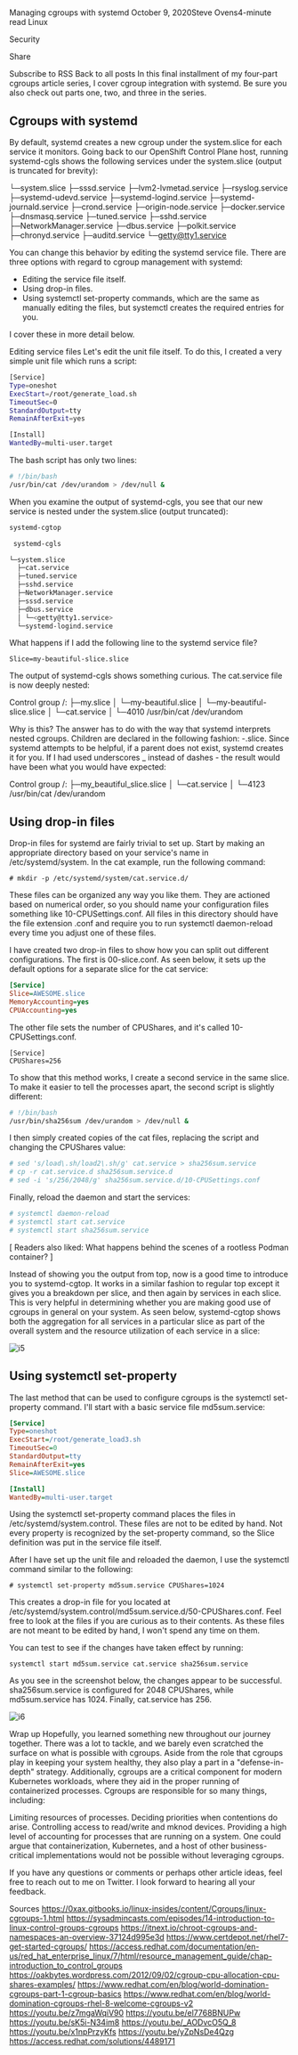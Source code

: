 # **[](https://www.redhat.com/en/blog/cgroups-part-four)**

Managing cgroups with systemd
October 9, 2020Steve Ovens4-minute read
Linux

Security
  
Share

Subscribe to RSS
Back to all posts
In this final installment of my four-part cgroups article series, I cover cgroup integration with systemd. Be sure you also check out parts one, two, and three in the series.

## Cgroups with systemd

By default, systemd creates a new cgroup under the system.slice for each service it monitors. Going back to our OpenShift Control Plane host, running systemd-cgls shows the following services under the system.slice (output is truncated for brevity):

└─system.slice
  ├─sssd.service
  ├─lvm2-lvmetad.service
  ├─rsyslog.service
  ├─systemd-udevd.service
  ├─systemd-logind.service
  ├─systemd-journald.service
  ├─crond.service
  ├─origin-node.service
  ├─docker.service
  ├─dnsmasq.service
  ├─tuned.service
  ├─sshd.service
  ├─NetworkManager.service
  ├─dbus.service
  ├─polkit.service
  ├─chronyd.service
  ├─auditd.service
    └─<getty@tty1.service>

You can change this behavior by editing the systemd service file. There are three options with regard to cgroup management with systemd:

- Editing the service file itself.
- Using drop-in files.
- Using systemctl set-property commands, which are the same as manually editing the files, but systemctl creates the required entries for you.

I cover these in more detail below.

Editing service files
Let's edit the unit file itself. To do this, I created a very simple unit file which runs a script:

```bash
[Service]
Type=oneshot
ExecStart=/root/generate_load.sh
TimeoutSec=0
StandardOutput=tty
RemainAfterExit=yes

[Install]
WantedBy=multi-user.target
```

The bash script has only two lines:

```bash
# !/bin/bash
/usr/bin/cat /dev/urandom > /dev/null &
```

When you examine the output of systemd-cgls, you see that our new service is nested under the system.slice (output truncated):

```bash
systemd-cgtop

 systemd-cgls

└─system.slice
  ├─cat.service
  ├─tuned.service
  ├─sshd.service
  ├─NetworkManager.service
  ├─sssd.service
  ├─dbus.service
  │ └─<getty@tty1.service>
  └─systemd-logind.service
```

What happens if I add the following line to the systemd service file?

`Slice=my-beautiful-slice.slice`

The output of systemd-cgls shows something curious. The cat.service file is now deeply nested:

Control group /:
├─my.slice
│ └─my-beautiful.slice
│   └─my-beautiful-slice.slice
│     └─cat.service
│       └─4010 /usr/bin/cat /dev/urandom

Why is this? The answer has to do with the way that systemd interprets nested cgroups. Children are declared in the following fashion: -.slice. Since systemd attempts to be helpful, if a parent does not exist, systemd creates it for you. If I had used underscores _ instead of dashes - the result would have been what you would have expected:

Control group /:
├─my_beautiful_slice.slice
│ └─cat.service
│   └─4123 /usr/bin/cat /dev/urandom

## Using drop-in files

Drop-in files for systemd are fairly trivial to set up. Start by making an appropriate directory based on your service's name in /etc/systemd/system. In the cat example, run the following command:

`# mkdir -p /etc/systemd/system/cat.service.d/`

These files can be organized any way you like them. They are actioned based on numerical order, so you should name your configuration files something like 10-CPUSettings.conf. All files in this directory should have the file extension .conf and require you to run systemctl daemon-reload every time you adjust one of these files.

I have created two drop-in files to show how you can split out different configurations. The first is 00-slice.conf. As seen below, it sets up the default options for a separate slice for the cat service:

```ini
[Service]
Slice=AWESOME.slice
MemoryAccounting=yes
CPUAccounting=yes
```

The other file sets the number of CPUShares, and it's called 10-CPUSettings.conf.

```init
[Service]
CPUShares=256
```

To show that this method works, I create a second service in the same slice. To make it easier to tell the processes apart, the second script is slightly different:

```bash
# !/bin/bash
/usr/bin/sha256sum /dev/urandom > /dev/null &
```

I then simply created copies of the cat files, replacing the script and changing the CPUShares value:

```bash
# sed 's/load\.sh/load2\.sh/g' cat.service > sha256sum.service
# cp -r cat.service.d sha256sum.service.d
# sed -i 's/256/2048/g' sha256sum.service.d/10-CPUSettings.conf
```

Finally, reload the daemon and start the services:

```bash
# systemctl daemon-reload
# systemctl start cat.service
# systemctl start sha256sum.service
```

[ Readers also liked: What happens behind the scenes of a rootless Podman container? ]

Instead of showing you the output from top, now is a good time to introduce you to systemd-cgtop. It works in a similar fashion to regular top except it gives you a breakdown per slice, and then again by services in each slice. This is very helpful in determining whether you are making good use of cgroups in general on your system. As seen below, systemd-cgtop shows both the aggregation for all services in a particular slice as part of the overall system and the resource utilization of each service in a slice:

![i5](https://www.redhat.com/rhdc/managed-files/sysadmin/2020-09/cgtop1.png)

## Using systemctl set-property

The last method that can be used to configure cgroups is the systemctl set-property command. I'll start with a basic service file md5sum.service:

```ini
[Service]
Type=oneshot
ExecStart=/root/generate_load3.sh
TimeoutSec=0
StandardOutput=tty
RemainAfterExit=yes
Slice=AWESOME.slice

[Install]
WantedBy=multi-user.target
```

Using the systemctl set-property command places the files in /etc/systemd/system.control. These files are not to be edited by hand. Not every property is recognized by the set-property command, so the Slice definition was put in the service file itself.

After I have set up the unit file and reloaded the daemon, I use the systemctl command similar to the following:

`# systemctl set-property md5sum.service CPUShares=1024`

This creates a drop-in file for you located at /etc/systemd/system.control/md5sum.service.d/50-CPUShares.conf. Feel free to look at the files if you are curious as to their contents. As these files are not meant to be edited by hand, I won't spend any time on them.

You can test to see if the changes have taken effect by running:

`systemctl start md5sum.service cat.service sha256sum.service`

As you see in the screenshot below, the changes appear to be successful. sha256sum.service is configured for 2048 CPUShares, while md5sum.service has 1024. Finally, cat.service has 256.

![i6](https://www.redhat.com/rhdc/managed-files/sysadmin/2020-09/cgtop2.png)

Wrap up
Hopefully, you learned something new throughout our journey together. There was a lot to tackle, and we barely even scratched the surface on what is possible with cgroups. Aside from the role that cgroups play in keeping your system healthy, they also play a part in a "defense-in-depth" strategy. Additionally, cgroups are a critical component for modern Kubernetes workloads, where they aid in the proper running of containerized processes. Cgroups are responsible for so many things, including:

Limiting resources of processes.
Deciding priorities when contentions do arise.
Controlling access to read/write and mknod devices.
Providing a high level of accounting for processes that are running on a system.
One could argue that containerization, Kubernetes, and a host of other business-critical implementations would not be possible without leveraging cgroups.

If you have any questions or comments or perhaps other article ideas, feel free to reach out to me on Twitter. I look forward to hearing all your feedback.

Sources
<https://0xax.gitbooks.io/linux-insides/content/Cgroups/linux-cgroups-1.html>
<https://sysadmincasts.com/episodes/14-introduction-to-linux-control-groups-cgroups>
<https://itnext.io/chroot-cgroups-and-namespaces-an-overview-37124d995e3d>
<https://www.certdepot.net/rhel7-get-started-cgroups/>
<https://access.redhat.com/documentation/en-us/red_hat_enterprise_linux/7/html/resource_management_guide/chap-introduction_to_control_groups>
<https://oakbytes.wordpress.com/2012/09/02/cgroup-cpu-allocation-cpu-shares-examples/>
<https://www.redhat.com/en/blog/world-domination-cgroups-part-1-cgroup-basics>
<https://www.redhat.com/en/blog/world-domination-cgroups-rhel-8-welcome-cgroups-v2>
<https://youtu.be/z7mgaWqiV90>
<https://youtu.be/el7768BNUPw>
<https://youtu.be/sK5i-N34im8>
<https://youtu.be/_AODvcO5Q_8>
<https://youtu.be/x1npPrzyKfs>
<https://youtu.be/yZpNsDe4Qzg>
<https://access.redhat.com/solutions/4489171>
